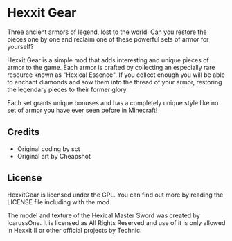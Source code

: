 Hexxit Gear
================

Three ancient armors of legend, lost to the world. Can you restore the pieces one by one and reclaim one of these
powerful sets of armor for yourself?

Hexxit Gear is a simple mod that adds interesting and unique pieces of armor to the game. Each armor is crafted by
collecting an especially rare resource known as "Hexical Essence". If you collect enough you will be able to enchant
diamonds and sow them into the thread of your armor, restoring the legendary pieces to their former glory.

Each set grants unique bonuses and has a completely unique style like no set of armor you have ever seen before in
Minecraft!

Credits
--------

- Original coding by sct
- Original art by Cheapshot

License
---------

HexxitGear is licensed under the GPL. You can find out more by reading the LICENSE file including with the mod.

The model and texture of the Hexical Master Sword was created by IcarussOne.
It is licensed as All Rights Reserved and use of it is only allowed in Hexxit II or other official projects by Technic.
